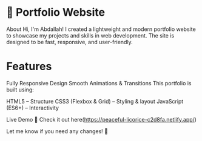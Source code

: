  # 🚀 Portfolio Website
About
Hi, I'm Abdallah! I created a lightweight and modern portfolio website to showcase my projects and skills in web development. The site is designed to be fast, responsive, and user-friendly.

# Features

Fully Responsive Design
Smooth Animations & Transitions
This portfolio is built using:

HTML5 – Structure
CSS3 (Flexbox & Grid) – Styling & layout
JavaScript (ES6+) – Interactivity

Live Demo
🔗 Check it out here(https://peaceful-licorice-c2d8fa.netlify.app/)

Let me know if you need any changes! 🚀
